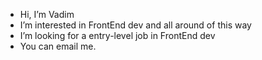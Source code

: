 - Hi, I’m Vadim
- I’m interested in FrontEnd dev and all around of this way
- I’m looking for a entry-level job in FrontEnd dev
- You can email me.

<!---
TsVad20/TsVad20 is a ✨ special ✨ repository because its `README.md` (this file) appears on your GitHub profile.
You can click the Preview link to take a look at your changes.
--->

